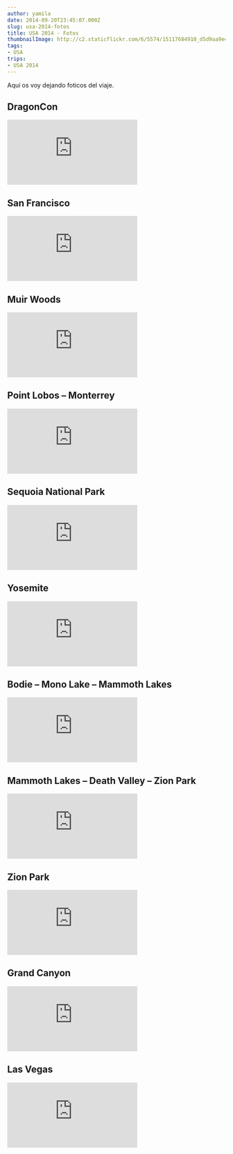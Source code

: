 ```yaml
---
author: yamila
date: 2014-09-20T23:45:07.000Z
slug: usa-2014-fotos
title: USA 2014 - Fotos
thumbnailImage: http://c2.staticflickr.com/6/5574/15117684910_d5d9aa9e43_n.jpg
tags:
- USA
trips:
- USA 2014
---
```



Aquí os voy dejando foticos del viaje.

## DragonCon

<div class='embed-container'><iframe src='https://www.flickr.com/photos/125687915@N08/sets/72157647828182462/player' frameborder='0' allowfullscreen webkitallowfullscreen mozallowfullscreen oallowfullscreen msallowfullscreen></iframe></div>

## San Francisco

<div class='embed-container'><iframe src='https://www.flickr.com/photos/125687915@N08/sets/72157647428007890/player' frameborder='0' allowfullscreen webkitallowfullscreen mozallowfullscreen oallowfullscreen msallowfullscreen></iframe></div>

## Muir Woods

<div class='embed-container'><iframe src='https://www.flickr.com/photos/125687915@N08/sets/72157647784542096/player' frameborder='0' allowfullscreen webkitallowfullscreen mozallowfullscreen oallowfullscreen msallowfullscreen></iframe></div>

## Point Lobos – Monterrey

<div class='embed-container'><iframe src='https://www.flickr.com/photos/125687915@N08/sets/72157647829263541/player' frameborder='0' allowfullscreen webkitallowfullscreen mozallowfullscreen oallowfullscreen msallowfullscreen></iframe></div>

## Sequoia National Park

<div class='embed-container'><iframe src='https://www.flickr.com/photos/125687915@N08/sets/72157647426610187/player' frameborder='0' allowfullscreen webkitallowfullscreen mozallowfullscreen oallowfullscreen msallowfullscreen></iframe></div>

## Yosemite

<div class='embed-container'><iframe src='https://www.flickr.com/photos/125687915@N08/sets/72157647429087959/player' frameborder='0' allowfullscreen webkitallowfullscreen mozallowfullscreen oallowfullscreen msallowfullscreen></iframe></div>

## Bodie – Mono Lake – Mammoth Lakes

<div class='embed-container'><iframe src='https://www.flickr.com/photos/125687915@N08/sets/72157647850812625/player' frameborder='0' allowfullscreen webkitallowfullscreen mozallowfullscreen oallowfullscreen msallowfullscreen></iframe></div>

## Mammoth Lakes – Death Valley – Zion Park

<div class='embed-container'><iframe src='https://www.flickr.com/photos/125687915@N08/sets/72157647832508361/player' frameborder='0' allowfullscreen webkitallowfullscreen mozallowfullscreen oallowfullscreen msallowfullscreen></iframe></div>

## Zion Park

<div class='embed-container'><iframe src='https://www.flickr.com/photos/125687915@N08/sets/72157647788494386/player' frameborder='0' allowfullscreen webkitallowfullscreen mozallowfullscreen oallowfullscreen msallowfullscreen></iframe></div>

## Grand Canyon

<div class='embed-container'><iframe src='https://www.flickr.com/photos/125687915@N08/sets/72157647836239532/player' frameborder='0' allowfullscreen webkitallowfullscreen mozallowfullscreen oallowfullscreen msallowfullscreen></iframe></div>

## Las Vegas

<div class='embed-container'><iframe src='https://www.flickr.com/photos/125687915@N08/sets/72157647429663107/player' frameborder='0' allowfullscreen webkitallowfullscreen mozallowfullscreen oallowfullscreen msallowfullscreen></iframe></div>
